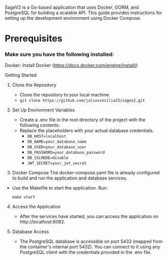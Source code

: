 SageV2 is a Go-based application that uses Docker, GORM, and PostgreSQL for building a scalable API. This guide provides instructions for setting up the development environment using Docker Compose.

# Prerequisites

### Make sure you have the following installed:

Docker: Install Docker (https://docs.docker.com/engine/install/)

Getting Started

1. Clone the Repository

   - Clone the repository to your local machine:
   - `git clone https://github.com/juliuscecilia33/sagev2.git`

2. Set Up Environment Variables

   - Create a .env file in the root directory of the project with the following contents:
   - Replace the placeholders with your actual database credentials.
     - `DB_HOST=localhost`
     - `DB_NAME=your_database_name`
     - `DB_USER=your_database_user`
     - `DB_PASSWORD=your_database_password`
     - `DB_SSLMODE=disable`
     - `JWT_SECRET=your_jwt_secret`

3. Docker Compose
   The docker-compose.yaml file is already configured to build and run the application and database services.

- Use the Makefile to start the application. Run:

  `make start`

4. Access the Application

   - After the services have started, you can access the application on http://localhost:8082.

5. Database Access
   - The PostgreSQL database is accessible on port 5433 (mapped from the container's internal port 5432). You can connect to it using any PostgreSQL client with the credentials provided in the .env file.
